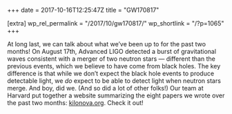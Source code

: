 +++
date = 2017-10-16T12:25:47Z
title = "GW170817"

[extra]
wp_rel_permalink = "/2017/10/gw170817/"
wp_shortlink = "/?p=1065"
+++

At long last, we can talk about what we’ve been up to for the past two months!
On August 17th, Advanced LIGO detected a burst of gravitational waves
consistent with a merger of two neutron stars ­— different than the previous
events, which we believe to have come from black holes. The key difference is
that while we don’t expect the black hole events to produce detectable light,
we _do_ expect to be able to detect light when neutron stars merge. And boy,
did we. (And so did a lot of other folks!) Our team at Harvard put together a
website summarizing the eight papers we wrote over the past two months:
[kilonova.org](https://kilonova.org/). Check it out!
